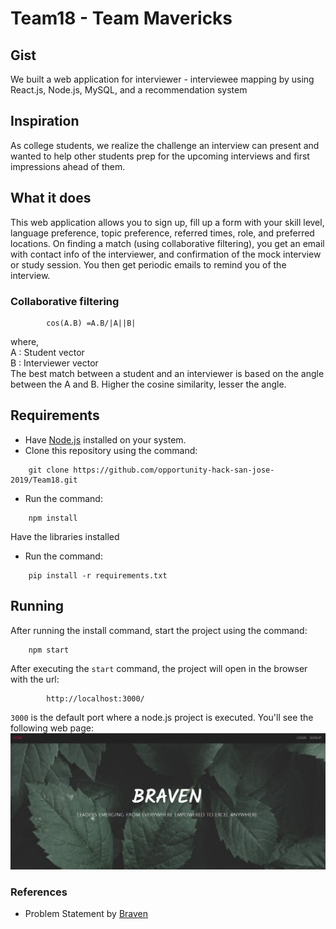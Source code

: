 # Team18 - Team Mavericks
## Gist
We built a web application for interviewer - interviewee mapping by using React.js, Node.js, MySQL, and a recommendation system

## Inspiration
As college students, we realize the challenge an interview can present and wanted to help other students prep for the upcoming interviews and first impressions ahead of them.

## What it does
This web application allows you to sign up, fill up a form with your skill level, language preference, topic preference, referred times, role, and preferred locations. On finding a match (using collaborative filtering), you get an email with contact info of the interviewer, and confirmation of the mock interview or study session. You then get periodic emails to remind you of the interview. 

### Collaborative filtering
``` 
        cos(A.B) =A.B/|A||B|   
```
where, <br>
A : Student vector   <br>
B : Interviewer vector  <br>
The best match between a student and an interviewer is based on the angle between the A and B. Higher the cosine similarity, lesser the angle. 

## Requirements
- Have [Node.js](https://nodejs.org/en/) installed on your system.
- Clone this repository using the command:
```
    git clone https://github.com/opportunity-hack-san-jose-2019/Team18.git
```
- Run the command:
```
    npm install
```
Have the libraries installed
- Run the command:
```
    pip install -r requirements.txt
```
## Running 
After running the install command, start the project using the command:
```
    npm start
```
After executing the `start` command, the project will open in the browser with the url:
```
        http://localhost:3000/
```
`3000` is the default port where a node.js project is executed. You'll see the following web page:
![Home](https://github.com/opportunity-hack-san-jose-2019/Team18/blob/master/images/Home.PNG)

### References
- Problem Statement by [Braven](https://bebraven.org/)
